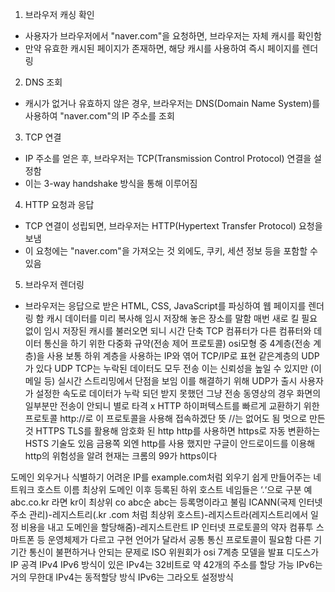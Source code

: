 1. 브라우저 캐싱 확인
- 사용자가 브라우저에서 "naver.com"을 요청하면, 브라우저는 자체 캐시를 확인함
- 만약 유효한 캐시된 페이지가 존재하면, 해당 캐시를 사용하여 즉시 페이지를 렌더링
2. DNS 조회
- 캐시가 없거나 유효하지 않은 경우, 브라우저는 DNS(Domain Name System)를 사용하여 "naver.com"의 IP 주소를 조회
3. TCP 연결
- IP 주소를 얻은 후, 브라우저는 TCP(Transmission Control Protocol) 연결을 설정함
- 이는 3-way handshake 방식을 통해 이루어짐
4. HTTP 요청과 응답
- TCP 연결이 성립되면, 브라우저는 HTTP(Hypertext Transfer Protocol) 요청을 보냄
- 이 요청에는 "naver.com"을 가져오는 것 외에도, 쿠키, 세션 정보 등을 포함할 수 있음
5. 브라우저 렌더링
- 브라우저는 응답으로 받은 HTML, CSS, JavaScript를 파싱하여 웹 페이지를 렌더링 함
캐시
데이터를 미리 복사해 임시 저장해 놓은 장소를 말함 매번 새로 킬 필요 없이 임시 저장된 캐시를 불러오면 되니 시간 단축
TCP
컴퓨터가 다른 컴퓨터와 데이터 통신을 하기 위한 다중화 규약(전송 제어 프로토콜)
osi모형 중 4계층(전송 계층)을 사용 보통 하위 계층을 사용하는 IP와 엮어 TCP/IP로 표현 같은계층의 UDP가 있다
UDP
TCP는 누락된 데이터도 모두 전송 이는 신뢰성을 높일 수 있지만 (이메일 등) 실시간 스트리밍에서 단점을 보임 이를 해결하기 위해 UDP가 출시
사용자가 설정한 속도로 데이터가 누락 되던 받지 못했던 그냥 전송 동영상의 경우 화면의 일부분만 전송이 안되니 별로 타격 x
HTTP
하이퍼텍스트를 빠르게 교환하기 위한 프로토콜 http://로 이 프로토콜을 사용해 접속하겠단 뜻 //는 없어도 됨 멋으로 만든것
HTTPS
TLS를 활용해 암호화 된 http
http를 사용하면 https로 자동 변환하는 HSTS 기술도 있음
금용쪽 외엔 http를 사용 했지만 구글이 안드로이드를 이용해 http의 위험성을 알려 현재는 크롬의 99가 https이다

도메인
외우거나 식별하기 어려운 IP를 example.com처럼 외우기 쉽게 만들어주는 네트워크 호스트 이름
최상위 도메인 이후 등록된 하위 호스트 네임들은 ‘.‘으로 구분 예 abc.co.kr 라면 kr이 최상위 co abc순 abc는 등록명이라고 불림
ICANN(국제 인터넷 주소 관리)-레지스트리(.kr .com 처럼 최상위 호스트)-레지스트라(레지스트리에서 일정 비용을 내고 도메인을 할당해줌)-레지스트란트
IP
인터넷 프로토콜의 약자
컴퓨투 스마트폰 등 운영체제가 다르고 구현 언어가 달라서 공통 통신 프로토콜이 필요함
다른 기기간 통신이 불편하거나 안되는 문제로 ISO 위원회가 osi 7계층 모델을 발표
디도스가 IP 공격
IPv4 IPv6 방식이 있은 IPv4는 32비트로 약 42개의 주소를 할당 가능 IPv6는 거의 무한대
IPv4는 동적할당 방식 IPv6는 그라오토 설정방식
